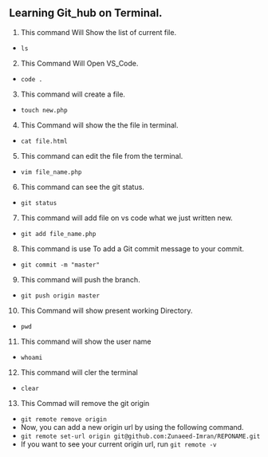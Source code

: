 ## Learning Git_hub on Terminal.

1. This command Will Show the list of current file.
- `ls`
2. This Command Will Open VS_Code.
- `code .`
3. This command will create a file.
- `touch new.php`
4. This Command will show the the file in terminal.
- `cat file.html`
5. This command can edit the file from the terminal.
- `vim file_name.php`
6. This command can see the git status.
- `git status`
7. This command will add file on vs code what we just written new.
- `git add file_name.php`
8. This command is use To add a Git commit message to your commit.
- `git commit -m "master"`
9. This command will push the branch.
- `git push origin master`
10. This Command will show present working Directory.
- `pwd`
11. This command will show the user name
- `whoami`
12. This command will cler the terminal
- `clear`
13. This Commad will remove the git origin
- `git remote remove origin`
- Now, you can add a new origin url by using the following command.
- `git remote set-url origin git@github.com:Zunaeed-Imran/REPONAME.git`
- If you want to see your current origin url, run `git remote -v`
